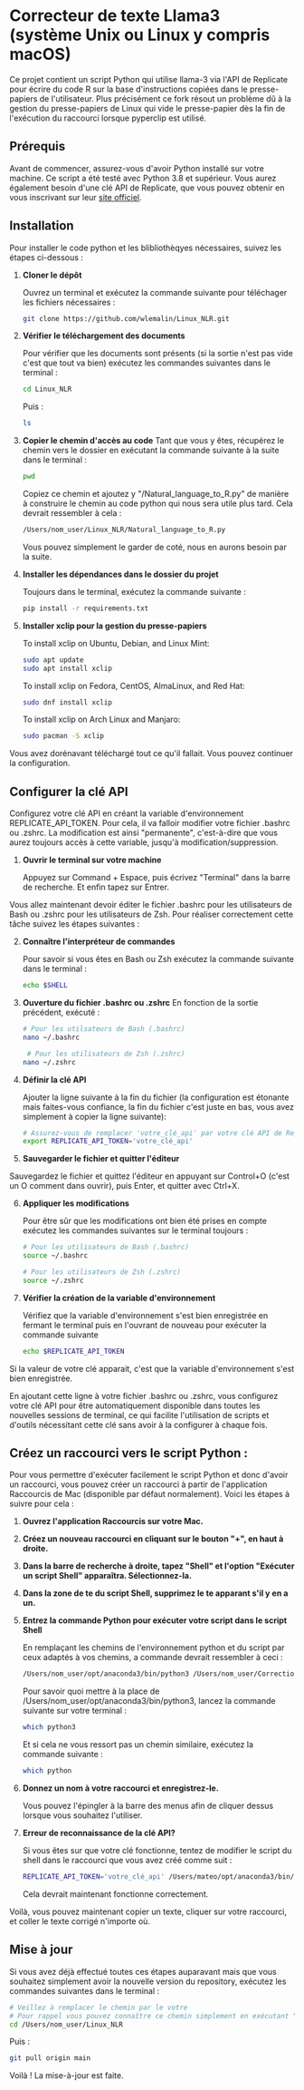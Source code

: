# Correcteur de texte Llama3 (système Unix ou Linux y compris macOS)

Ce projet contient un script Python qui utilise llama-3 via l'API de Replicate pour écrire du code R sur la base d'instructions copiées dans le presse-papiers de l'utilisateur. Plus précisément ce fork résout un problème dû à la gestion du presse-papiers de Linux qui vide le presse-papier dès la fin de l'exécution du raccourci lorsque pyperclip est utilisé. 

## Prérequis

Avant de commencer, assurez-vous d'avoir Python installé sur votre machine. Ce script a été testé avec Python 3.8 et supérieur. Vous aurez également besoin d'une clé API de Replicate, que vous pouvez obtenir en vous inscrivant sur leur [site officiel](https://replicate.com).

## Installation

Pour installer le code python et les blibliothèqyes nécessaires, suivez les étapes ci-dessous :

1. **Cloner le dépôt**
   
   Ouvrez un terminal et exécutez la commande suivante pour téléchager les fichiers nécessaires :
   ```bash
   git clone https://github.com/wlemalin/Linux_NLR.git
   ```
   
2. **Vérifier le téléchargement des documents**

   Pour vérifier que les documents sont présents (si la sortie n'est pas vide c'est que tout va bien) exécutez les commandes suivantes dans le terminal :
   ```bash
   cd Linux_NLR
   ```
   Puis :
   ```bash
   ls
   ```

3. **Copier le chemin d'accès au code**
   Tant que vous y êtes, récupérez le chemin vers le dossier en exécutant la commande suivante à la suite dans le terminal :
   ```bash
   pwd
   ```

   Copiez ce chemin et ajoutez y "/Natural_language_to_R.py" de manière à construire le chemin au code python qui nous sera utile plus tard. Cela devrait ressembler à cela :
   ```bash
   /Users/nom_user/Linux_NLR/Natural_language_to_R.py
   ```
   Vous pouvez simplement le garder de coté, nous en aurons besoin par la suite.


4. **Installer les dépendances dans le dossier du projet**

   Toujours dans le terminal, exécutez la commande suivante :
   ```bash
   pip install -r requirements.txt
   ```

5. **Installer xclip pour la gestion du presse-papiers**

   To install xclip on Ubuntu, Debian, and Linux Mint:
   ```bash
   sudo apt update
   sudo apt install xclip
   ```
   
   To install xclip on Fedora, CentOS, AlmaLinux, and Red Hat:
   ```bash
   sudo dnf install xclip
   ```

   To install xclip on Arch Linux and Manjaro:
   ```bash
   sudo pacman -S xclip
   ```

Vous avez dorénavant téléchargé tout ce qu'il fallait. Vous pouvez continuer la configuration.



## Configurer la clé API

   Configurez votre clé API en créant la variable d'environnement REPLICATE_API_TOKEN. Pour cela, il va falloir modifier votre fichier .bashrc ou .zshrc. La modification est ainsi "permanente", c'est-à-dire que vous aurez toujours accès à cette variable, jusqu'à modification/suppression.

1. **Ouvrir le terminal sur votre machine**

   Appuyez sur Command + Espace, puis écrivez "Terminal" dans la barre de recherche. Et enfin tapez sur Entrer.


Vous allez maintenant devoir éditer le fichier .bashrc pour les utilisateurs de Bash ou .zshrc pour les utilisateurs de Zsh. Pour réaliser correctement cette tâche suivez les étapes suivantes :

2. **Connaître l'interpréteur de commandes**

   Pour savoir si vous êtes en Bash ou Zsh exécutez la commande suivante dans le terminal :
    ```bash
   echo $SHELL
   ```

3. **Ouverture du fichier .bashrc ou .zshrc**
    En fonction de la sortie précédent, exécuté :
   ```bash
   # Pour les utilsateurs de Bash (.bashrc)
   nano ~/.bashrc
   ```
   ```bash
    # Pour les utilisateurs de Zsh (.zshrc)
   nano ~/.zshrc
   ```

4. **Définir la clé API**

   Ajouter la ligne suivante à la fin du fichier (la configuration est étonante mais faites-vous confiance, la fin du fichier c'est juste en bas, vous avez simplement à copier la ligne suivante):
   ```bash
   # Assurez-vous de remplacer 'votre_clé_api' par votre clé API de Replicate, tout en gardant les guillements comme tels.
   export REPLICATE_API_TOKEN='votre_clé_api'
   ```
   
5. **Sauvegarder le fichier et quitter l'éditeur**

Sauvegardez le fichier et quittez l'éditeur en appuyant sur Control+O (c'est un O comment dans ouvrir), puis Enter, et quitter avec Ctrl+X.

6. **Appliquer les modifications**

   Pour être sûr que les  modifications ont bien été prises en compte exécutez les commandes suivantes sur le terminal toujours :
   ```bash
   # Pour les utilisateurs de Bash (.bashrc)
   source ~/.bashrc
   ```
   
   ```bash
   # Pour les utilisateurs de Zsh (.zshrc)
   source ~/.zshrc
   ```
7. **Vérifier la création de la variable d'environnement**
   
   Vérifiez que la variable d'environnement s'est bien enregistrée en fermant le terminal puis en l'ouvrant de nouveau pour exécuter la commande suivante
   ```bash
   echo $REPLICATE_API_TOKEN
   ```
Si la valeur de votre clé apparait, c'est que la variable d'environnement s'est bien enregistrée.

En ajoutant cette ligne à votre fichier .bashrc ou .zshrc, vous configurez votre clé API pour être automatiquement disponible dans toutes les nouvelles sessions de terminal, ce qui facilite l'utilisation de scripts et d'outils nécessitant cette clé sans avoir à la configurer à chaque fois.




## Créez un raccourci vers le script Python : 

Pour vous permettre d'exécuter facilement le script Python et donc d'avoir un raccourci, vous pouvez créer un raccourci à partir de l'application Raccourcis de Mac (disponible par défaut normalement). Voici les étapes à suivre pour cela :

1. **Ouvrez l'application Raccourcis sur votre Mac.**

2. **Créez un nouveau raccourci en cliquant sur le bouton "+", en haut à droite.**

3. **Dans la barre de recherche à droite, tapez "Shell" et l'option "Exécuter un script Shell" apparaîtra. Sélectionnez-la.**

4. **Dans la zone de te du script Shell, supprimez le te apparant s'il y en a un.**

5. **Entrez la commande Python pour exécuter votre script dans le script Shell**
   
   En remplaçant les chemins de l'environnement python et du script par ceux adaptés à vos chemins, a commande devrait ressembler à ceci :
   ```bash
   /Users/nom_user/opt/anaconda3/bin/python3 /Users/nom_user/CorrectionAppScripts/Natural_language_to_R.py
   ```

   Pour savoir quoi mettre à la place de /Users/nom_user/opt/anaconda3/bin/python3, lancez la commande   suivante sur votre terminal :
   ```bash
   which python3
   ```
   Et si cela ne vous ressort pas un chemin similaire, exécutez la commande suivante :
   ```bash
   which python
   ```

6. **Donnez un nom à votre raccourci et enregistrez-le.**
   
   Vous pouvez l'épingler à la barre des menus afin de cliquer dessus lorsque vous souhaitez l'utiliser.

7. **Erreur de reconnaissance de la clé API?**

   Si vous êtes sur que votre clé fonctionne, tentez de modifier le script du shell dans le raccourci que vous avez créé comme suit :
   ```bash
   REPLICATE_API_TOKEN='votre_clé_api' /Users/mateo/opt/anaconda3/bin/python3 /Users/mateo/CorrectionAppScripts/Natural_language_to_R.py
   ```

   Cela devrait maintenant fonctionne correctement.


Voilà, vous pouvez maintenant copier un texte, cliquer sur votre raccourci, et coller le texte corrigé n'importe où.

## Mise à jour 

Si vous avez déjà effectué toutes ces étapes auparavant mais que vous souhaitez simplement avoir la nouvelle version du repository, exécutez les commandes suivantes dans le terminal :
   ```bash
   # Veillez à remplacer le chemin par le votre
   # Pour rappel vous pouvez connaître ce chemin simplement en exécutant "cd Linux_NLR"
   cd /Users/nom_user/Linux_NLR
   ```
   Puis :
   ```bash
   git pull origin main
   ```

Voilà ! La mise-à-jour est faite.
